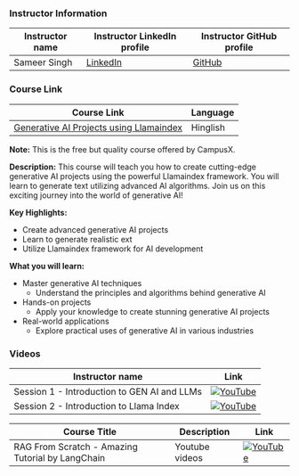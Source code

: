 ### Instructor Information

| Instructor name | Instructor LinkedIn profile | Instructor GitHub profile | 
|-----------------|-----------------------------|--------------------------|
| Sameer Singh | [LinkedIn](https://www.linkedin.com/in/sameer-singh-9ab26021a/) | [GitHub](https://github.com/) |

### Course Link

| Course Link | Language |
|-------------|----------|
| [Generative AI Projects using Llamaindex](https://learnwith.campusx.in/courses/Generative-AI-Projects-using-Llamaindex-660dad017a92fb75afc0fe04#description) | Hinglish |

**Note:** This is the free but quality course offered by CampusX.

**Description:**
This course will teach you how to create cutting-edge generative AI projects using the powerful Llamaindex framework. You will learn to generate text utilizing advanced AI algorithms. Join us on this exciting journey into the world of generative AI!

**Key Highlights:**

- Create advanced generative AI projects
- Learn to generate realistic ext
- Utilize Llamaindex framework for AI development

**What you will learn:**

- Master generative AI techniques
    - Understand the principles and algorithms behind generative AI
- Hands-on projects
    - Apply your knowledge to create stunning generative AI projects
- Real-world applications
    - Explore practical uses of generative AI in various industries


### Videos
| Instructor name  | Link |
|-----------------|-------------------------|
| Session 1 - Introduction to GEN AI and LLMs |[![YouTube](https://img.shields.io/badge/YouTube-Video-green)](https://youtu.be/R0SAK2JTJfE?si=YmciEmOrT1cQtmmg)|
| Session 2 - Introduction to Llama Index |[![YouTube](https://img.shields.io/badge/YouTube-Video-green)](https://youtu.be/1ZujNCYtNAw?si=4X6a3H9eDU0aqyd2)|

| Course Title | Description | Link |
|---|---|---|
| RAG From Scratch - Amazing Tutorial by LangChain |  Youtube videos |[![YouTube](https://img.shields.io/badge/YouTube-Video-green)](https://youtube.com/playlist?list=PLfaIDFEXuae2LXbO1_PKyVJiQ23ZztA0x&si=XKJa_DRPkYXuVo38) |
